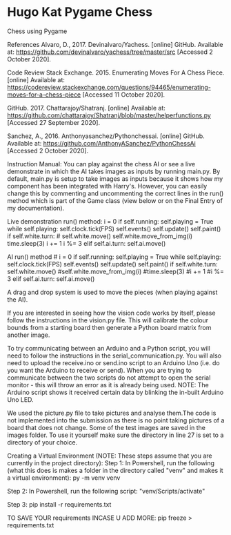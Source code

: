 # Hugo Kat Pygame Chess
Chess using Pygame

References
Alvaro, D., 2017. Devinalvaro/Yachess. [online] GitHub. Available at: <https://github.com/devinalvaro/yachess/tree/master/src> [Accessed 2 October 2020].

Code Review Stack Exchange. 2015. Enumerating Moves For A Chess Piece. [online] Available at: <https://codereview.stackexchange.com/questions/94465/enumerating-moves-for-a-chess-piece> [Accessed 11 October 2020].

GitHub. 2017. Chattarajoy/Shatranj. [online] Available at: <https://github.com/chattarajoy/Shatranj/blob/master/helperfunctions.py> [Accessed 27 September 2020].

Sanchez, A., 2016. Anthonyasanchez/Pythonchessai. [online] GitHub. Available at: <https://github.com/AnthonyASanchez/PythonChessAi> [Accessed 2 October 2020].

Instruction Manual:
You can play against the chess AI or see a live demonstrate in which the AI takes images as inputs by running main.py. By default, main.py is setup to take images as inputs because it shows how my component has been integrated with Harry's. However, you can easily change this by commenting and uncommenting the correct lines in the run() method which is part of the Game class (view below or on the Final Entry of my documentation).

Live demonstration run() method:
    i = 0
    if self.running:
        self.playing = True
        while self.playing:
            self.clock.tick(FPS)
            self.events()
            self.update()
            self.paint()
            if self.white.turn:
                # self.white.move()
                self.white.move_from_img(i)
                time.sleep(3)
                i += 1
                i %= 3
            elif self.ai.turn:
                self.ai.move()

AI run() method
    # i = 0
    if self.running:
        self.playing = True
        while self.playing:
            self.clock.tick(FPS)
            self.events()
            self.update()
            self.paint()
            if self.white.turn:
                self.white.move()
                #self.white.move_from_img(i)
                #time.sleep(3)
                #i += 1
                #i %= 3
            elif self.ai.turn:
                self.ai.move()

A drag and drop system is used to move the pieces (when playing against the AI). 
 
If you are interested in seeing how the vision code works by itself, please follow the instructions in the vision.py file. This will calibrate the colour bounds from a starting board then generate a Python board matrix from another image. 
 
To try communicating between an Arduino and a Python script, you will need to follow the instructions in the serial_communication.py. You will also need to upload the receive.ino or send.ino script to an Arduino Uno (i.e. do you want the Arduino to receive or send). When you are trying to communicate between the two scripts do not attempt to open the serial monitor - this will throw an error as it is already being used. 
NOTE: The Arduino script shows it received certain data by blinking the in-built Arduino Uno LED.

We used the picture.py file to take pictures and analyse them.The code is not implemented into the submission as there is no point taking pictures of a board that does not change. Some of the test images are saved in the images folder. To use it yourself make sure the directory in line 27 is set to a directory of your choice.

Creating a Virtual Environment (NOTE: These steps assume that you are currently in the project directory):
Step 1: In Powershell, run the following (what this does is makes a folder in the directory called "venv" and makes it a virtual environment):
py -m venv venv

Step 2:
In Powershell, run the following script: "venv/Scripts/activate"

Step 3:
pip install -r requirements.txt

TO SAVE YOUR requirements INCASE U ADD MORE:
pip freeze > requirements.txt
